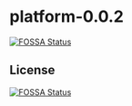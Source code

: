 # platform-0.0.2
[![FOSSA Status](https://app.fossa.com/api/projects/git%2Bgithub.com%2Fphilcockfield%2Fplatform-0.0.2.svg?type=shield)](https://app.fossa.com/projects/git%2Bgithub.com%2Fphilcockfield%2Fplatform-0.0.2?ref=badge_shield)

 


## License
[![FOSSA Status](https://app.fossa.com/api/projects/git%2Bgithub.com%2Fphilcockfield%2Fplatform-0.0.2.svg?type=large)](https://app.fossa.com/projects/git%2Bgithub.com%2Fphilcockfield%2Fplatform-0.0.2?ref=badge_large)